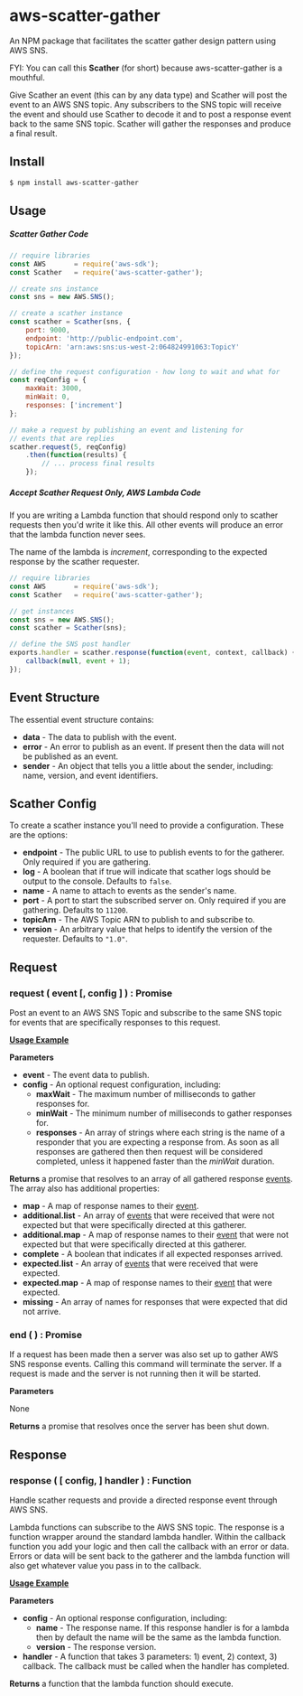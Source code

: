 # aws-scatter-gather

An NPM package that facilitates the scatter gather design pattern using AWS SNS.

FYI: You can call this **Scather** (for short) because aws-scatter-gather is a mouthful.

Give Scather an event (this can by any data type) and Scather will post the event to an AWS SNS topic. Any subscribers to the SNS topic will receive the event and should use Scather to decode it and to post a response event back to the same SNS topic. Scather will gather the responses and produce a final result.

## Install

```sh
$ npm install aws-scatter-gather
```

## Usage

##### Scatter Gather Code

```js
// require libraries
const AWS       = require('aws-sdk');
const Scather   = require('aws-scatter-gather');

// create sns instance
const sns = new AWS.SNS();

// create a scather instance
const scather = Scather(sns, {
    port: 9000,
    endpoint: 'http://public-endpoint.com',
    topicArn: 'arn:aws:sns:us-west-2:064824991063:TopicY'
});

// define the request configuration - how long to wait and what for
const reqConfig = {
    maxWait: 3000,
    minWait: 0,
    responses: ['increment']
};

// make a request by publishing an event and listening for
// events that are replies
scather.request(5, reqConfig)
    .then(function(results) {
        // ... process final results
    });
```

##### Accept Scather Request Only, AWS Lambda Code

If you are writing a Lambda function that should respond only to scather requests then you'd write it like this. All other events will produce an error that the lambda function never sees.

The name of the lambda is *increment*, corresponding to the expected response by the scather requester.

```js
// require libraries
const AWS       = require('aws-sdk');
const Scather   = require('aws-scatter-gather');

// get instances
const sns = new AWS.SNS();
const scather = Scather(sns);

// define the SNS post handler
exports.handler = scather.response(function(event, context, callback) {
    callback(null, event + 1);
});
```

## Event Structure

The essential event structure contains:

- **data** - The data to publish with the event.
- **error** - An error to publish as an event. If present then the data will not be published as an event.
- **sender** - An object that tells you a little about the sender, including: name, version, and event identifiers.

## Scather Config

To create a scather instance you'll need to provide a configuration. These are the options:

- **endpoint** - The public URL to use to publish events to for the gatherer. Only required if you are gathering.
- **log** - A boolean that if true will indicate that scather logs should be output to the console. Defaults to `false`.
- **name** - A name to attach to events as the sender's name.
- **port** - A port to start the subscribed server on. Only required if you are gathering. Defaults to `11200`.
- **topicArn** - The AWS Topic ARN to publish to and subscribe to.
- **version** - An arbitrary value that helps to identify the version of the requester. Defaults to `"1.0"`.

## Request

### request ( event [, config ] ) : Promise

Post an event to an AWS SNS Topic and subscribe to the same SNS topic for events that are specifically responses to this request.

**[Usage Example](#scatter-gather-code)**

**Parameters**

- **event** - The event data to publish.
- **config** - An optional request configuration, including:
    - **maxWait** - The maximum number of milliseconds to gather responses for.
    - **minWait** - The minimum number of milliseconds to gather responses for.
    - **responses** - An array of strings where each string is the name of a responder that you are expecting a response from. As soon as all responses are gathered then then request will be considered completed, unless it happened faster than the *minWait* duration.

**Returns** a promise that resolves to an array of all gathered response [events](#event-structure). The array also has additional properties:

- **map** - A map of response names to their [event](#event-structure).
- **additional.list** - An array of [events](#event-structure) that were received that were not expected but that were specifically directed at this gatherer.
- **additional.map** - A map of response names to their [event](#event-structure) that were not expected but that were specifically directed at this gatherer.
- **complete** - A boolean that indicates if all expected responses arrived.
- **expected.list** - An array of [events](#event-structure) that were received that were expected.
- **expected.map** - A map of response names to their [event](#event-structure) that were expected.
- **missing** - An array of names for responses that were expected that did not arrive.

### end ( ) : Promise

If a request has been made then a server was also set up to gather AWS SNS response events. Calling this command will terminate the server. If a request is made and the server is not running then it will be started.

**Parameters**

None

**Returns** a promise that resolves once the server has been shut down.

## Response

### response ( [ config, ] handler ) : Function

Handle scather requests and provide a directed response event through AWS SNS.

Lambda functions can subscribe to the AWS SNS topic. The response is a function wrapper around the standard lambda handler. Within the callback function you add your logic and then call the callback with an error or data. Errors or data will be sent back to the gatherer and the lambda function will also get whatever value you pass in to the callback.

**[Usage Example](#aws-lambda-code)**

**Parameters**

- **config** - An optional response configuration, including:
    - **name** - The response name. If this response handler is for a lambda then by default the name will be the same as the lambda function.
    - **version** - The response version.
- **handler** - A function that takes 3 parameters: 1) event, 2) context, 3) callback. The callback must be called when the handler has completed.

**Returns** a function that the lambda function should execute.